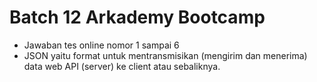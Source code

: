 # Batch 12 Arkademy Bootcamp

- Jawaban tes online nomor 1 sampai 6 
- JSON yaitu format untuk mentransmisikan (mengirim dan menerima) data web API (server) ke client atau sebaliknya.


